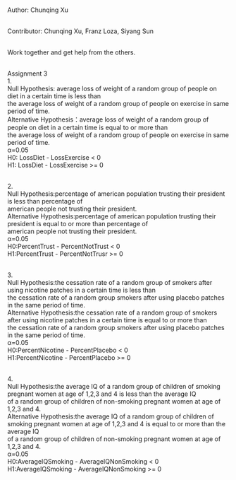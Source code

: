 <br>Author: Chunqing Xu

<br>Contributor: Chunqing Xu, Franz Loza, Siyang Sun

<br>Work together and get help from the others.





<br>Assignment 3
<br>1.
<br>Null Hypothesis: average loss of weight of a random group of people on diet in a certain time is less than
<br>the average loss of weight of a random group of people on exercise in same period of time.
<br>Alternative Hypothesis：average loss of weight of a random group of people on diet in a certain time is equal to or more than
<br>the average loss of weight of a random group of people on exercise in same period of time.
<br>α=0.05
<br>H0: LossDiet - LossExercise < 0
<br>H1: LossDiet - LossExercise >= 0

<br>2.
<br>Null Hypothesis:percentage of american population trusting their president is less than percentage of
<br>american people not trusting their president.
<br>Alternative Hypothesis:percentage of american population trusting their president is equal to or more than percentage of
<br>american people not trusting their president.
<br>α=0.05
<br>H0:PercentTrust - PercentNotTrust < 0
<br>H1:PercentTrust - PercentNotTrusr >= 0

<br>3.
<br>Null Hypothesis:the cessation rate of a random group of smokers after using nicotine patches in a certain time is less than
<br>the cessation rate of a random group smokers after using placebo patches in the same period of time.
<br>Alternative Hypothesis:the cessation rate of a random group of smokers after using nicotine patches in a certain time is equal to or more than
<br>the cessation rate of a random group smokers after using placebo patches in the same period of time.
<br>α=0.05
<br>H0:PercentNicotine - PercentPlacebo < 0
<br>H1:PercentNicotine - PercentPlacebo >= 0

<br>4.
<br>Null Hypothesis:the average IQ of a random group of children of smoking pregnant women at age of 1,2,3 and 4 is less than the average IQ
<br>of a random group of children of non-smoking pregnant women at age of 1,2,3 and 4.
<br>Alternative Hypothesis:the average IQ of a random group of children of smoking pregnant women at age of 1,2,3 and 4 is equal to or more than the average IQ
<br>of a random group of children of non-smoking pregnant women at age of 1,2,3 and 4.
<br>α=0.05
<br>H0:AverageIQSmoking - AverageIQNonSmoking < 0
<br>H1:AverageIQSmoking - AverageIQNonSmoking >= 0
